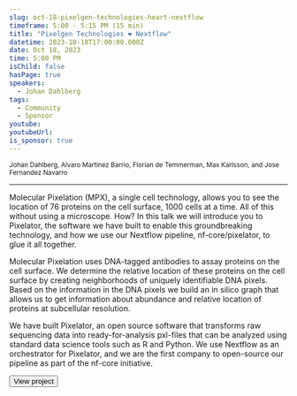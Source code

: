 ```yaml
---
slug: oct-18-pixelgen-technologies-heart-nextflow
timeframe: 5:00 - 5:15 PM (15 min)
title: "Pixelgen Technologies ❤︎ Nextflow"
datetime: 2023-10-18T17:00:00.000Z
date: Oct 18, 2023
time: 5:00 PM
isChild: false
hasPage: true
speakers:
  - Johan Dahlberg
tags:
  - Community
  - Sponsor
youtube: 
youtubeUrl: 
is_sponsor: true
---
```

<div className="mb-4">
  <small className="typo-small">
    Johan Dahlberg, Alvaro Martinez Barrio, Florian de Temmerman, Max Karlsson, and Jose Fernandez Navarro
  </small>
</div>

<hr className="border-t border-gray-50 mb-4 opacity-20" />

Molecular Pixelation (MPX), a single cell technology, allows you to see the location of 76 proteins on the cell surface, 1000 cells at a time. All of this without using a microscope. How? In this talk we will introduce you to Pixelator, the software we have built to enable this groundbreaking technology, and how we use our Nextflow pipeline, nf-core/pixelator, to glue it all together.

Molecular Pixelation uses DNA-tagged antibodies to assay proteins on the cell surface. We determine the relative location of these proteins on the cell surface by creating neighborhoods of uniquely identifiable DNA pixels. Based on the information in the DNA pixels we build an in silico graph that allows us to get information about abundance and relative location of proteins at subcellular resolution.

We have built Pixelator, an open source software that transforms raw sequencing data into ready-for-analysis pxl-files that can be analyzed using standard data science tools such as R and Python. We use Nextflow as an orchestrator for Pixelator, and we are the first company to open-source our pipeline as part of the nf-core initiative.

<div>
  <Button to="https://pixelgen.com" variant="secondary" size="md" arrow>
    View project
  </Button>
</div>